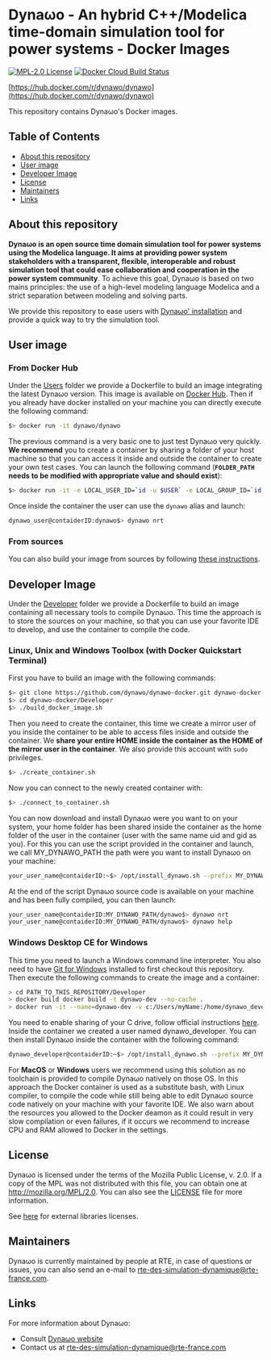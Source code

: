<!--
    Copyright (c) 2015-2019, RTE (http://www.rte-france.com)
    See AUTHORS.txt
    All rights reserved.
    This Source Code Form is subject to the terms of the Mozilla Public
    License, v. 2.0. If a copy of the MPL was not distributed with this
    file, you can obtain one at http://mozilla.org/MPL/2.0/.
    SPDX-License-Identifier: MPL-2.0

    This file is part of Dynawo, an hybrid C++/Modelica open source time domain
    simulation tool for power systems.
-->
# Dyna&omega;o - An hybrid C++/Modelica time-domain simulation tool for power systems - Docker Images
[![MPL-2.0 License](https://img.shields.io/badge/license-MPL_2.0-blue.svg)](https://www.mozilla.org/en-US/MPL/2.0/)
[![Docker Cloud Build Status](https://img.shields.io/docker/cloud/build/dynawo/dynawo.svg)](https://hub.docker.com/r/dynawo/dynawo)

[https://hub.docker.com/r/dynawo/dynawo](https://hub.docker.com/r/dynawo/dynawo)

This repository contains Dyna&omega;o's Docker images.

## Table of Contents

- [About this repository](#about)
- [User image](#users)
- [Developer Image](#developer)
- [License](#license)
- [Maintainers](#maintainers)
- [Links](#links)

<a name="about"></a>
## About this repository

**Dyna&omega;o is an open source time domain simulation tool for power systems using the Modelica language. It aims at providing power system stakeholders with a transparent, flexible, interoperable and robust simulation tool that could ease collaboration and cooperation in the power system community**.
To achieve this goal, Dyna&omega;o is based on two mains principles: the use of a high-level modeling language Modelica and a strict separation between modeling and solving parts.

We provide this repository to ease users with [Dyna&omega;o' installation](https://github.com/dynawo/dynawo#build) and provide a quick way to try the simulation tool.

<a name="users"></a>
## User image

### From Docker Hub

Under the [Users](https://github.com/dynawo/dynawo-docker/tree/master/Users) folder we provide a Dockerfile to build an image integrating the latest Dyna&omega;o version. This image is available on [Docker Hub](https://hub.docker.com/r/dynawo/dynawo). Then if you already have docker installed on your machine you can directly execute the following command:
``` bash
$> docker run -it dynawo/dynawo
```

The previous command is a very basic one to just test Dyna&omega;o very quickly. **We recommend** you to create a container by sharing a folder of your host machine so that you can access it inside and outside the container to create your own test cases. You can launch the following command (**`FOLDER_PATH` needs to be modified with appropriate value and should exist**):
``` bash
$> docker run -it -e LOCAL_USER_ID=`id -u $USER` -e LOCAL_GROUP_ID=`id -g $USER` -v FOLDER_PATH:/home/dynawo_user/SharedFolder dynawo/dynawo
```

Once inside the container the user can use the `dynawo` alias and launch:
``` bash
dynawo_user@contaiderID:dynawo$> dynawo nrt
```

### From sources

You can also build your image from sources by following [these instructions](https://github.com/dynawo/dynawo-docker/blob/master/Users/BuildFromSources.md).

<a name="developer"></a>
## Developer Image

Under the [Developer](https://github.com/dynawo/dynawo-docker/tree/master/Developer) folder we provide a Dockerfile to build an image containing all necessary tools to compile Dyna&omega;o. This time the approach is to store the sources on your machine, so that you can use your favorite IDE to develop, and use the container to compile the code.

### Linux, Unix and Windows Toolbox (with Docker Quickstart Terminal)

First you have to build an image with the following commands:

``` bash
$> git clone https://github.com/dynawo/dynawo-docker.git dynawo-docker
$> cd dynawo-docker/Developer
$> ./build_docker_image.sh
```

Then you need to create the container, this time we create a mirror user of you inside the container to be able to access files inside and outside the container. We **share your entire HOME inside the container as the HOME of the mirror user in the container**. We also provide this account with `sudo` privileges.

``` bash
$> ./create_container.sh
```

Now you can connect to the newly created container with:

``` bash
$> ./connect_to_container.sh
```

You can now download and install Dyna&omega;o were you want to on your system, your home folder has been shared inside the container as the home folder of the user in the container (user with the same name uid and gid as you). For this you can use the script provided in the container and launch, we call MY_DYNAWO_PATH the path were you want to install Dyna&omega;o on your machine:

``` bash
your_user_name@contaiderID:~$> /opt/install_dynawo.sh --prefix MY_DYNAWO_PATH
```

At the end of the script Dyna&omega;o source code is available on your machine and has been fully compiled, you can then launch:

``` bash
your_user_name@contaiderID:MY_DYNAWO_PATH/dynawo$> dynawo nrt
your_user_name@contaiderID:MY_DYNAWO_PATH/dynawo$> dynawo help
```

### Windows Desktop CE for Windows

This time you need to launch a Windows command line interpreter. You also need to have [Git for Windows](https://git-scm.com/download/win) installed to first checkout this repository. Then execute the following commands to create the image and a container:

``` bash
> cd PATH_TO_THIS_REPOSITORY/Developer
> docker build docker build -t dynawo-dev --no-cache .
> docker run -it --name=dynawo-dev -v c:/Users/myName:/home/dynawo_developer dynawo-dev
```

You need to enable sharing of your C drive, follow official instructions [here](https://docs.docker.com/docker-for-windows/#shared-drives-on-demand). Inside the container we created a user named dynawo_developer. You can then install Dyna&omega;o inside the container with the following command:

``` bash
dynawo_developer@contaiderID:~$> /opt/install_dynawo.sh --prefix MY_DYNAWO_PATH
```

For **MacOS** or **Windows** users we recommend using this solution as no toolchain is provided to compile Dyna&omega;o natively on those OS. In this approach the Docker container is used as a substitute bash, with Linux compiler, to compile the code while still being able to edit Dyna&omega;o source code natively on your machine with your favorite IDE. We also warn about the resources you allowed to the Docker deamon as it could result in very slow compilation or even failures, if it occurs we recommend to increase CPU and RAM allowed to Docker in the settings.

<a name="license"></a>
## License

Dyna&omega;o is licensed under the terms of the Mozilla Public License, v. 2.0. If a copy of the MPL was not distributed with this file, you can obtain one at http://mozilla.org/MPL/2.0. You can also see the [LICENSE](https://github.com/dynawo/dynawo-docker/blob/master/LICENSE.txt) file for more information.

See [here](https://github.com/dynawo/dynawo#license) for external libraries licenses.

<a name="maintainers"></a>
## Maintainers

Dyna&omega;o is currently maintained by people at RTE, in case of questions or issues, you can also send an e-mail to [rte-des-simulation-dynamique@rte-france.com](mailto:rte-des-simulation-dynamique@rte-france.com).

<a name="links"></a>
## Links

For more information about Dyna&omega;o:

* Consult [Dyna&omega;o website](http://dynawo.org)
* Contact us at [rte-des-simulation-dynamique@rte-france.com](mailto:rte-des-simulation-dynamique@rte-france.com)
